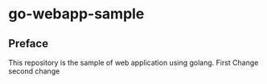 # go-webapp-sample



## Preface
This repository is the sample of web application using golang.
First Change
second change
